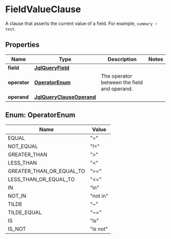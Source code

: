 

# FieldValueClause

A clause that asserts the current value of a field. For example, `summary ~ test`.
## Properties

Name | Type | Description | Notes
------------ | ------------- | ------------- | -------------
**field** | [**JqlQueryField**](JqlQueryField.md) |  | 
**operator** | [**OperatorEnum**](#OperatorEnum) | The operator between the field and operand. | 
**operand** | [**JqlQueryClauseOperand**](JqlQueryClauseOperand.md) |  | 



## Enum: OperatorEnum

Name | Value
---- | -----
EQUAL | &quot;&#x3D;&quot;
NOT_EQUAL | &quot;!&#x3D;&quot;
GREATER_THAN | &quot;&gt;&quot;
LESS_THAN | &quot;&lt;&quot;
GREATER_THAN_OR_EQUAL_TO | &quot;&gt;&#x3D;&quot;
LESS_THAN_OR_EQUAL_TO | &quot;&lt;&#x3D;&quot;
IN | &quot;in&quot;
NOT_IN | &quot;not in&quot;
TILDE | &quot;~&quot;
TILDE_EQUAL | &quot;~&#x3D;&quot;
IS | &quot;is&quot;
IS_NOT | &quot;is not&quot;



